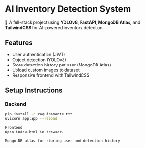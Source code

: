 # AI Inventory Detection System

🚀 A full-stack project using **YOLOv8**, **FastAPI**, **MongoDB Atlas**, and **TailwindCSS** for AI-powered inventory detection.

## Features
- User authentication (JWT)
- Object detection (YOLOv8)
- Store detection history per user (MongoDB Atlas)
- Upload custom images to dataset
- Responsive frontend with TailwindCSS

## Setup Instructions

### Backend
```bash
pip install -r requirements.txt
uvicorn app:app --reload

Frontend
Open index.html in browser.

Mongo DB atlas for storing user and detection history 
